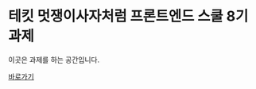 # 테킷 멋쟁이사자처럼 프론트엔드 스쿨 8기 과제

이곳은 과제를 하는 공간입니다.

<a href="https://bellori729.github.io/home-work/
" target="_blank">바로가기
